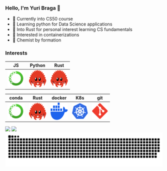 ### Hello, I'm Yuri Braga 👋

- 🌱 Currently into CS50 course
- 🐍 Learning python for Data Science applications
- 🦀 Into Rust for personal interest learning CS fundamentals
- 🐳 Interested in containerizations
- 🧪 Chemist by formation


### Interests
| JS | Python | Rust |
|-----------|-----------|----------|
| <a href="https://www.anaconda.com/" title="anaconda"><img src="assets/anaconda.svg" alt="anaconda" width="55" height="55"/></a> | <a href="https://www.rust-lang.org/" title="Ferris"><img src="assets/cuddlyferris.svg" alt="Ferris" width="55" height="55"/></a> |<a href="https://www.rust-lang.org/" title="Ferris"><img src="assets/cuddlyferris.svg" alt="Ferris" width="55" height="55"/></a> |

| conda | Rust | docker | K8s | git |
|----------|----------|----------|----------|----------|
| <a href="https://www.anaconda.com/" title="anaconda"><img src="assets/anaconda.svg" alt="anaconda" width="55" height="55"/></a> | <a href="https://www.rust-lang.org/" title="Ferris"><img src="assets/cuddlyferris.svg" alt="Ferris" width="55" height="55"/></a> | <a href="https://www.docker.com/" title="docker"><img src="assets/docker.svg" alt="docker" width="55" height="55"/></a> | <a href="https://kubernetes.io/" title="Kubernetes"><img src="assets/K8s.svg" alt="Kubernetes" width="50" height="50"/></a> | <a href="https://git-scm.com/" title="git"><img src="assets/git.svg" alt="git" width="50" height="50"/> </a> |



<!-- Status -->
<picture>
<source 
  srcset="https://github-readme-stats.vercel.app/api?username=bragasgambit&show_icons=true&theme=dark"
  media="(prefers-color-scheme: dark), (prefers-color-scheme: no-preference)"
/>
<source
  srcset="https://github-readme-stats.vercel.app/api?username=bragasgambit&show_icons=true"
  media="(prefers-color-scheme: light)"
/>
<img src="https://github-readme-stats.vercel.app/api?username=bragasgambit&show_icons=true" />
</picture>

<!-- Top Langs -->
<picture>
<source 
  srcset="https://github-readme-stats.vercel.app/api/top-langs/?username=bragasgambit&show_icons=true&theme=dark"
  media="(prefers-color-scheme: dark), (prefers-color-scheme: no-preference)"
/>
<source
  srcset="https://github-readme-stats.vercel.app/api/top-langs/?username=bragasgambit&show_icons=true"
  media="(prefers-color-scheme: light)"
/>
<img src="https://github-readme-stats.vercel.app/api/top-langs/?username=bragasgambit&show_icons=true" />
</picture>

<!-- Snake grid -->
<picture align="center">
  <source
    media="(prefers-color-scheme: dark)" srcset="https://raw.githubusercontent.com/platane/platane/output/github-contribution-grid-snake-dark.svg" />
  <source
    media="(prefers-color-scheme: light)" srcset="https://raw.githubusercontent.com/platane/platane/output/github-contribution-grid-snake.svg" />
  <img alt="github-snake" src="https://raw.githubusercontent.com/platane/platane/output/github-contribution-grid-snake.svg" />
</picture>
